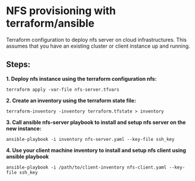 # NFS provisioning with terraform/ansible
Terraform configuration to deploy nfs server on cloud infrastructures. This assumes that you have an existing cluster or client instance up and running. 


## Steps:
__1. Deploy nfs instance using the terraform configuration nfs:__

`terraform apply -var-file nfs-server.tfvars`

__2. Create an inventory using the terraform state file:__

`terraform-inventory -inventory terraform.tfstate > inventory`

__3. Call ansible nfs-server playbook to install and setup nfs server on the new instance:__

`ansible-playbook -i inventory nfs-server.yaml --key-file ssh_key`

__4. Use your client machine inventory to install and setup nfs client using ansible playbook__

`ansible-playbook -i /path/to/client-inventory nfs-client.yaml --key-file ssh_key`



